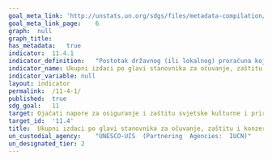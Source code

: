 ```yaml
---	
goal_meta_link:	'http://unstats.un.org/sdgs/files/metadata-compilation/Metadata-Goal-11.pdf'
goal_meta_link_page:	6
graph:	null
graph_title:	
has_metadata:	true
indicator:	11.4.1
indicator_definition:	"Postotak državnog (ili lokalnog) proračuna koji je predviđen za održavanje i očuvanje kulturne i prirodne baštine. Ovaj pokazatelj predstavlja udio državnog (ili lokalnog) proračuna koji je osiguran za zaštitu nacionalne kulturne i prirodne baštine, uključujući i svjetsku kulturnu baštinu."
indicator_name:	Ukupni izdaci po glavi stanovnika za očuvanje, zaštitu i konzervaciju sve kulturne i prirodne baštine, prema izvoru financiranja (javno, privatno), vrsti baštine (kulturna, prirodna) i razini vlasti (nacionalna, regionalna i lokalna/općinska)
indicator_variable:	null
layout:	indicator
permalink:	/11-4-1/
published:	true  
sdg_goal:	11
target:	Ojačati napore za osiguranje i zaštitu svjetske kulturne i prirodne baštine
target_id:	'11.4'
title:	Ukupni izdaci po glavi stanovnika za očuvanje, zaštitu i konzervaciju sve kulturne i prirodne baštine, prema izvoru financiranja (javno, privatno), vrsti baštine (kulturna, prirodna) i razini vlasti (nacionalna, regionalna i lokalna/općinska)
un_custodial_agency:	"UNESCO-UIS  (Partnering  Agencies:  IUCN)"
un_designated_tier:	2
---	
```

